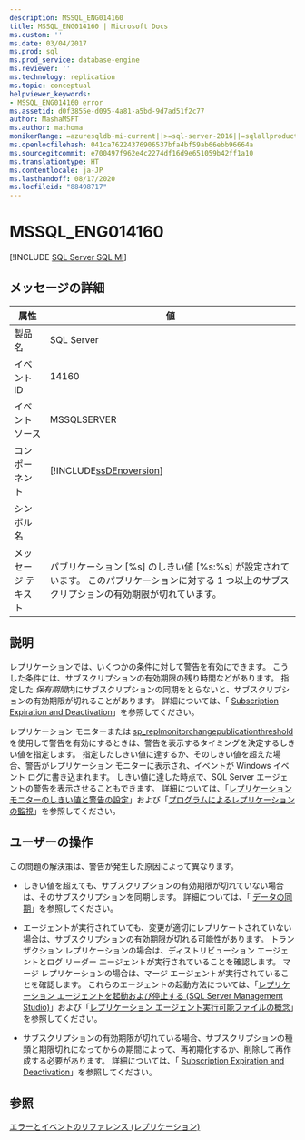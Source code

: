 ```yaml
---
description: MSSQL_ENG014160
title: MSSQL_ENG014160 | Microsoft Docs
ms.custom: ''
ms.date: 03/04/2017
ms.prod: sql
ms.prod_service: database-engine
ms.reviewer: ''
ms.technology: replication
ms.topic: conceptual
helpviewer_keywords:
- MSSQL_ENG014160 error
ms.assetid: d0f3855e-d095-4a81-a5bd-9d7ad51f2c77
author: MashaMSFT
ms.author: mathoma
monikerRange: =azuresqldb-mi-current||>=sql-server-2016||=sqlallproducts-allversions
ms.openlocfilehash: 041ca76224376906537bfa4bf59ab66ebb96664a
ms.sourcegitcommit: e700497f962e4c2274df16d9e651059b42ff1a10
ms.translationtype: HT
ms.contentlocale: ja-JP
ms.lasthandoff: 08/17/2020
ms.locfileid: "88498717"
---
```

# <a name="mssql_eng014160"></a>MSSQL_ENG014160
[!INCLUDE [SQL Server SQL MI](../../includes/applies-to-version/sql-asdbmi.md)]
    
## <a name="message-details"></a>メッセージの詳細  
  
|属性|値|  
|-|-|  
|製品名|SQL Server|  
|イベント ID|14160|  
|イベント ソース|MSSQLSERVER|  
|コンポーネント|[!INCLUDE[ssDEnoversion](../../includes/ssdenoversion-md.md)]|  
|シンボル名||  
|メッセージ テキスト|パブリケーション [%s] のしきい値 [%s:%s] が設定されています。 このパブリケーションに対する 1 つ以上のサブスクリプションの有効期限が切れています。|  
  
## <a name="explanation"></a>説明  
 レプリケーションでは、いくつかの条件に対して警告を有効にできます。 こうした条件には、サブスクリプションの有効期限の残り時間などがあります。 指定した *保有期間*内にサブスクリプションの同期をとらないと、サブスクリプションの有効期限が切れることがあります。 詳細については、「 [Subscription Expiration and Deactivation](../../relational-databases/replication/subscription-expiration-and-deactivation.md)」を参照してください。  
  
 レプリケーション モニターまたは [sp_replmonitorchangepublicationthreshold](../../relational-databases/system-stored-procedures/sp-replmonitorchangepublicationthreshold-transact-sql.md)を使用して警告を有効にするときは、警告を表示するタイミングを決定するしきい値を指定します。 指定したしきい値に達するか、そのしきい値を超えた場合、警告がレプリケーション モニターに表示され、イベントが Windows イベント ログに書き込まれます。 しきい値に達した時点で、SQL Server エージェントの警告を表示させることもできます。 詳細については、「[レプリケーション モニターのしきい値と警告の設定](../../relational-databases/replication/monitor/set-thresholds-and-warnings-in-replication-monitor.md)」および「[プログラムによるレプリケーションの監視](../../relational-databases/replication/monitor/programmatically-monitor-replication.md)」を参照してください。  
  
## <a name="user-action"></a>ユーザーの操作  
 この問題の解決策は、警告が発生した原因によって異なります。  
  
-   しきい値を超えても、サブスクリプションの有効期限が切れていない場合は、そのサブスクリプションを同期します。 詳細については、「 [データの同期](../../relational-databases/replication/synchronize-data.md)」を参照してください。  
  
-   エージェントが実行されていても、変更が適切にレプリケートされていない場合は、サブスクリプションの有効期限が切れる可能性があります。 トランザクション レプリケーションの場合は、ディストリビューション エージェントとログ リーダー エージェントが実行されていることを確認します。 マージ レプリケーションの場合は、マージ エージェントが実行されていることを確認します。 これらのエージェントの起動方法については、「[レプリケーション エージェントを起動および停止する &#40;SQL Server Management Studio&#41;](../../relational-databases/replication/agents/start-and-stop-a-replication-agent-sql-server-management-studio.md)」および「[レプリケーション エージェント実行可能ファイルの概念](../../relational-databases/replication/concepts/replication-agent-executables-concepts.md)」を参照してください。  
  
-   サブスクリプションの有効期限が切れている場合、サブスクリプションの種類と期限切れになってからの期間によって、再初期化するか、削除して再作成する必要があります。 詳細については、「 [Subscription Expiration and Deactivation](../../relational-databases/replication/subscription-expiration-and-deactivation.md)」を参照してください。  
  
## <a name="see-also"></a>参照  
 [エラーとイベントのリファレンス &#40;レプリケーション&#41;](../../relational-databases/replication/errors-and-events-reference-replication.md)  
  
  
